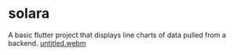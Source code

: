 # solara
A basic flutter project that displays line charts of data pulled from a backend.
[untitled.webm](https://github.com/user-attachments/assets/5feda8b6-856a-41b6-9897-0350eae64e47)
